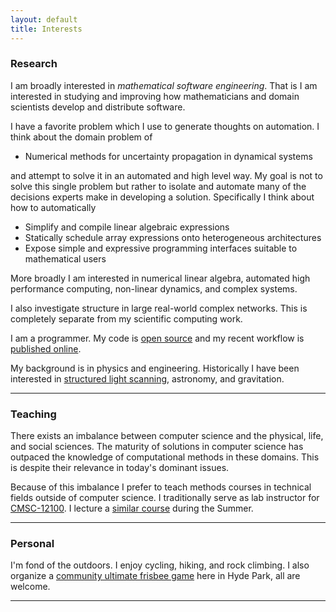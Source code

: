 ```yaml
---
layout: default
title: Interests
---
```


### Research 

I am broadly interested in *mathematical software engineering*.  That is I am
interested in studying and improving how mathematicians and domain scientists
develop and distribute software.

I have a favorite problem which I use to generate thoughts on automation. I 
think about the domain problem of

-   Numerical methods for uncertainty propagation in dynamical systems

and attempt to solve it in an automated and high level way. My goal is
not to solve this single problem but rather to isolate and automate many
of the decisions experts make in developing a solution. Specifically I
think about how to automatically

-   Simplify and compile linear algebraic expressions
-   Statically schedule array expressions onto heterogeneous
    architectures
-   Expose simple and expressive programming interfaces suitable to
    mathematical users

More broadly I am interested in numerical linear algebra, automated high performance computing, non-linear dynamics, and complex systems.

I also investigate structure in large real-world complex networks.
This is completely separate from my scientific computing work.

I am a programmer.  My code is [open source](http://github.com/mrocklin) and my recent workflow is [published online](/blog/).

My background is in physics and engineering. Historically I have been
interested in [structured light
scanning](http://en.wikipedia.org/wiki/Structured-light_3D_scanner),
astronomy, and gravitation.

* * * * *

### Teaching

There exists an imbalance between computer science and the physical,
life, and social sciences. The maturity of solutions in computer science
has outpaced the knowledge of computational methods in these domains.
This is despite their relevance in today's dominant issues.

Because of this imbalance I prefer to teach methods courses in technical
fields outside of computer science. I traditionally serve as lab
instructor for
[CMSC-12100](http://www.cs.uchicago.edu/courses/description/CMSC/12100/9999-12-31%2000:00:00.00).
I lecture a [similar course](http://matthewrocklin.com/cmsc15200) during
the Summer.

* * * * *

### Personal 

I'm fond of the outdoors. I enjoy cycling, hiking, and rock climbing. I also organize a [community ultimate frisbee game](http://mrocklin.github.com/hpfrisbee) here in Hyde Park, all are welcome.

* * * * *
